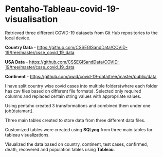 # Pentaho-Tableau-covid-19-visualisation 
Retrieved three different COVID-19 datasets from Git Hub repositories to the local device.

**Country Data** - https://github.com/CSSEGISandData/COVID-19/tree/master/csse_covid_19_data

**USA Data** - https://github.com/CSSEGISandData/COVID-19/tree/master/csse_covid_19_data

**Continent** - https://github.com/owid/covid-19-data/tree/master/public/data


I have split country wise covid cases into multiple folders(where each folder has csv files based on different file formats). Selected only required columns and replaced certain string values with appropriate values.

Using pentaho created 3 transformations and combined them under one job(datamart).

Three main tables created to store data from three different data files.

Customized tables were created using **SQLyog** from three main tables for tableau visualizations. 

Visualized the data based on country, continent, test cases, confirmed, death, recovered and population tables using **Tableau**.
